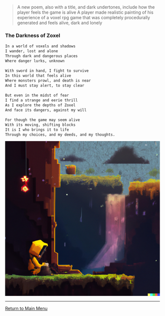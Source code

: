 > A new poem, also with a title, and dark undertones, include how the player feels the game is alive
> A player made realistic painting of his experience of a voxel rpg game that was completely procedurally generated and feels alive, dark and lonely

### The Darkness of Zoxel

    In a world of voxels and shadows
    I wander, lost and alone
    Through dark and dangerous places
    Where danger lurks, unknown

    With sword in hand, I fight to survive
    In this world that feels alive
    Where monsters prowl, and death is near
    And I must stay alert, to stay clear

    But even in the midst of fear
    I find a strange and eerie thrill
    As I explore the depths of Zoxel
    And face its dangers, against my will

    For though the game may seem alive
    With its moving, shifting blocks
    It is I who brings it to life
    Through my choices, and my deeds, and my thoughts.

![Zoxel Art 2](../art/ai_art_2.png?raw=false "Zoxel Art 2")

-----

[Return to Main Menu](../../readme.md)